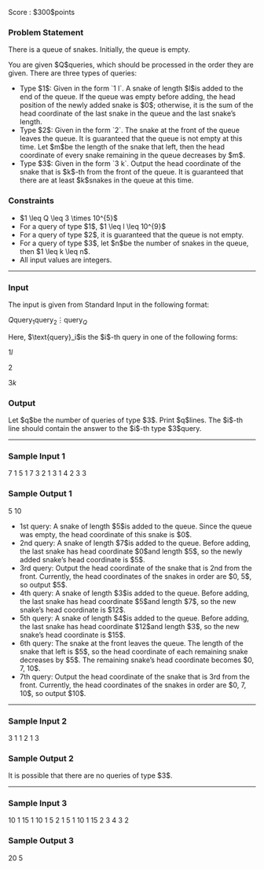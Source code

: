 
<div>

<span>

<span>

<p>
Score : $300$points
</p>

<div>

<section>

### **Problem Statement**

<p>
There is a queue of snakes. Initially, the queue is empty.
</p>

<p>
You are given $Q$queries, which should be processed in the order they are given. There are three types of queries:
</p>

<ul>

<li>
Type $1$: Given in the form `1 l`. A snake of length $l$is added to the end of the queue. If the queue was empty before adding, the head position of the newly added snake is $0$; otherwise, it is the sum of the head coordinate of the last snake in the queue and the last snake’s length.
</li>

<li>
Type $2$: Given in the form `2`. The snake at the front of the queue leaves the queue. It is guaranteed that the queue is not empty at this time. Let $m$be the length of the snake that left, then the head coordinate of every snake remaining in the queue decreases by $m$.
</li>

<li>
Type $3$: Given in the form `3 k`. Output the head coordinate of the snake that is $k$-th from the front of the queue. It is guaranteed that there are at least $k$snakes in the queue at this time.
</li>

</ul>

</section>

</div>

<div>

<section>

### **Constraints**

<ul>

<li>
$1 \leq Q \leq 3 \times 10^{5}$
</li>

<li>
For a query of type $1$, $1 \leq l \leq 10^{9}$
</li>

<li>
For a query of type $2$, it is guaranteed that the queue is not empty.
</li>

<li>
For a query of type $3$, let $n$be the number of snakes in the queue, then $1 \leq k \leq n$. 
</li>

<li>
All input values are integers.
</li>

</ul>

</section>

</div>

---

<div>

<div>

<section>

### **Input**

<p>
The input is given from Standard Input in the following format:
</p>

<div>

$Q$$\text{query}_1$$\text{query}_2$$\vdots$$\text{query}_Q$
</div>

<p>
Here, $\text{query}_i$is the $i$-th query in one of the following forms:
</p>

<div>

$1$$l$
</div>

<div>

$2$
</div>

<div>

$3$$k$
</div>

</section>

</div>

<div>

<section>

### **Output**

<p>
Let $q$be the number of queries of type $3$. Print $q$lines. The $i$-th line should contain the answer to the $i$-th type $3$query.
</p>

</section>

</div>

</div>

---

<div>

<section>

### **Sample Input 1**

<div>

7
1 5
1 7
3 2
1 3
1 4
2
3 3

</div>

</section>

</div>

<div>

<section>

### **Sample Output 1**

<div>

5
10

</div>

<ul>

<li>
1st query: A snake of length $5$is added to the queue. Since the queue was empty, the head coordinate of this snake is $0$.  
</li>

<li>
2nd query: A snake of length $7$is added to the queue. Before adding, the last snake has head coordinate $0$and length $5$, so the newly added snake’s head coordinate is $5$.  
</li>

<li>
3rd query: Output the head coordinate of the snake that is 2nd from the front. Currently, the head coordinates of the snakes in order are $0, 5$, so output $5$.  
</li>

<li>
4th query: A snake of length $3$is added to the queue. Before adding, the last snake has head coordinate $5$and length $7$, so the new snake’s head coordinate is $12$.  
</li>

<li>
5th query: A snake of length $4$is added to the queue. Before adding, the last snake has head coordinate $12$and length $3$, so the new snake’s head coordinate is $15$.  
</li>

<li>
6th query: The snake at the front leaves the queue. The length of the snake that left is $5$, so the head coordinate of each remaining snake decreases by $5$. The remaining snake’s head coordinate becomes $0, 7, 10$.  
</li>

<li>
7th query: Output the head coordinate of the snake that is 3rd from the front. Currently, the head coordinates of the snakes in order are $0, 7, 10$, so output $10$.
</li>

</ul>

</section>

</div>

---

<div>

<section>

### **Sample Input 2**

<div>

3
1 1
2
1 3

</div>

</section>

</div>

<div>

<section>

### **Sample Output 2**

<div>


</div>

<p>
It is possible that there are no queries of type $3$.
</p>

</section>

</div>

---

<div>

<section>

### **Sample Input 3**

<div>

10
1 15
1 10
1 5
2
1 5
1 10
1 15
2
3 4
3 2

</div>

</section>

</div>

<div>

<section>

### **Sample Output 3**

<div>

20
5

</div>

</section>

</div>

</span>

</span>

</div>
